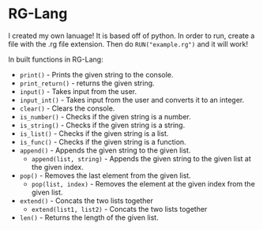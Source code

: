 # RG-Lang
I created my own lanuage!
It is based off of python. 
In order to run, create a file with the .rg file extension. Then do `RUN("example.rg")` and it will work!

In built functions in RG-Lang:
* `print()` - Prints the given string to the console.
* `print_return()` - returns the given string.
* `input()` - Takes input from the user.
* `input_int()` - Takes input from the user and converts it to an integer.
* `clear()` - Clears the console.
* `is_number()` - Checks if the given string is a number.
* `is_string()` - Checks if the given string is a string.
* `is_list()` - Checks if the given string is a list.
* `is_func()` - Checks if the given string is a function.
* `append()` - Appends the given string to the given list.
  *  `append(list, string)` - Appends the given string to the given list at the given index.
* `pop()` - Removes the last element from the given list.
   * `pop(list, index)` - Removes the element at the given index from the given list.
* `extend()` - Concats the two lists together
  * `extend(list1, list2)` - Concats the two lists together
* `len()` - Returns the length of the given list.
